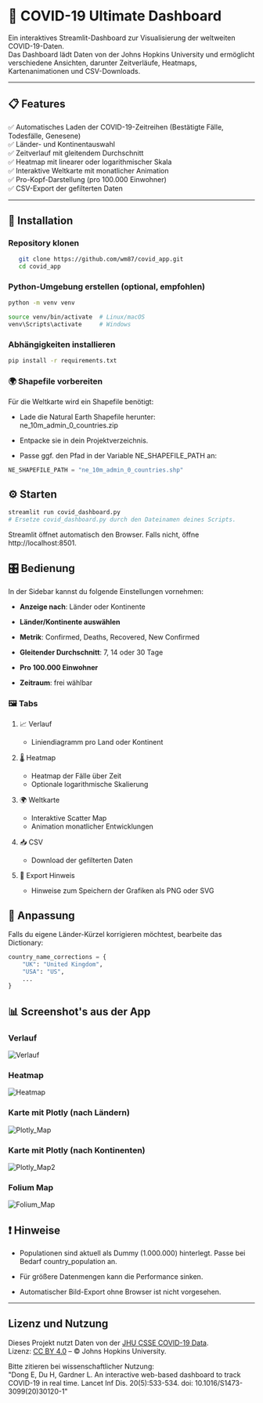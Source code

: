 # 🦠 COVID-19 Ultimate Dashboard

Ein interaktives Streamlit-Dashboard zur Visualisierung der weltweiten COVID-19-Daten.  
Das Dashboard lädt Daten von der Johns Hopkins University und ermöglicht verschiedene Ansichten, darunter Zeitverläufe, Heatmaps, Kartenanimationen und CSV-Downloads.

---

## 📋 Features

✅ Automatisches Laden der COVID-19-Zeitreihen (Bestätigte Fälle, Todesfälle, Genesene)  
✅ Länder- und Kontinentauswahl  
✅ Zeitverlauf mit gleitendem Durchschnitt  
✅ Heatmap mit linearer oder logarithmischer Skala  
✅ Interaktive Weltkarte mit monatlicher Animation  
✅ Pro-Kopf-Darstellung (pro 100.000 Einwohner)  
✅ CSV-Export der gefilterten Daten

---

## 🚀 Installation

### Repository klonen
```bash
   git clone https://github.com/wm87/covid_app.git
   cd covid_app
```

### Python-Umgebung erstellen (optional, empfohlen)

```bash
python -m venv venv

source venv/bin/activate  # Linux/macOS
venv\Scripts\activate     # Windows
```

### Abhängigkeiten installieren

```bash
pip install -r requirements.txt
```

### 🌍 Shapefile vorbereiten
Für die Weltkarte wird ein Shapefile benötigt:

* Lade die Natural Earth Shapefile herunter:
ne_10m_admin_0_countries.zip

* Entpacke sie in dein Projektverzeichnis.

* Passe ggf. den Pfad in der Variable NE_SHAPEFILE_PATH an:

```python
NE_SHAPEFILE_PATH = "ne_10m_admin_0_countries.shp"
```

## ⚙️ Starten
```bash
streamlit run covid_dashboard.py
# Ersetze covid_dashboard.py durch den Dateinamen deines Scripts.
```

Streamlit öffnet automatisch den Browser.
Falls nicht, öffne http://localhost:8501.

## 🎛️ Bedienung
In der Sidebar kannst du folgende Einstellungen vornehmen:

* **Anzeige nach**: Länder oder Kontinente

* **Länder/Kontinente auswählen**

* **Metrik**: Confirmed, Deaths, Recovered, New Confirmed

* **Gleitender Durchschnitt**: 7, 14 oder 30 Tage

* **Pro 100.000 Einwohner**

* **Zeitraum**: frei wählbar

### 🖼️ Tabs
1. 📈 Verlauf

   * Liniendiagramm pro Land oder Kontinent

2. 🌡️ Heatmap

   * Heatmap der Fälle über Zeit
   * Optionale logarithmische Skalierung

3. 🌍 Weltkarte

   * Interaktive Scatter Map
   * Animation monatlicher Entwicklungen

4. 📥 CSV

   * Download der gefilterten Daten

5. 📸 Export Hinweis

   * Hinweise zum Speichern der Grafiken als PNG oder SVG

## 📝 Anpassung
Falls du eigene Länder-Kürzel korrigieren möchtest, bearbeite das Dictionary:

```python
country_name_corrections = {
    "UK": "United Kingdom",
    "USA": "US",
    ...
}
```

## 📊 Screenshot's aus der App

### Verlauf

![Verlauf](screen_1.png "verlauf")

### Heatmap

![Heatmap](screen_2.png "heatmap")

### Karte mit Plotly (nach Ländern)

![Plotly_Map](screen_3.png "plotly_map")

### Karte mit Plotly (nach Kontinenten)

![Plotly_Map2](screen_4.png "plotly_map2")

### Folium Map

![Folium_Map](screen_5.png "folium_map")

## ❗ Hinweise
* Populationen sind aktuell als Dummy (1.000.000) hinterlegt.
Passe bei Bedarf country_population an.

* Für größere Datenmengen kann die Performance sinken.

* Automatischer Bild-Export ohne Browser ist nicht vorgesehen.

---

## Lizenz und Nutzung

Dieses Projekt nutzt Daten von der [JHU CSSE COVID-19 Data](https://github.com/CSSEGISandData/COVID-19).  
Lizenz: [CC BY 4.0](https://creativecommons.org/licenses/by/4.0/) – © Johns Hopkins University.

Bitte zitieren bei wissenschaftlicher Nutzung:  
"Dong E, Du H, Gardner L. An interactive web-based dashboard to track COVID-19 in real time. Lancet Inf Dis. 20(5):533-534. doi: 10.1016/S1473-3099(20)30120-1"
